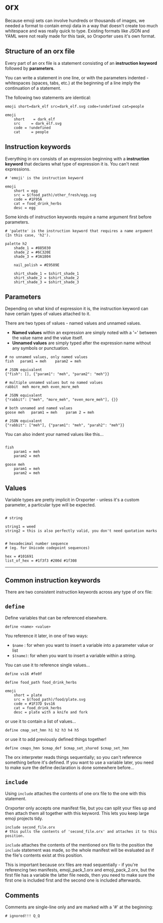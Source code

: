 # orx

Because emoji sets can involve hundreds or thousands of images, we needed a format to contain emoji data in a way that doesn't create too much whitespace and was really quick to type. Existing formats like JSON and YAML were not really made for this task, so Orxporter uses it's own format.


## Structure of an orx file

Every part of an orx file is a statement consisting of an **instruction keyword** followed by **parameters**.

You can write a statement in one line, or with the parameters indented - whitespaces (spaces, tabs, etc.) at the beginning of a line imply the continuation of a statement.

The following two statements are identical:


```
emoji short=dark_elf src=dark_elf.svg code=!undefined cat=people
```

```
emoji
    short    = dark_elf
    src     = dark_elf.svg
    code = !undefined
    cat     = people
```



## Instruction keywords

Everything in orx consists of an expression beginning with a **instruction keyword** that declares what type of expression it is. You can't nest expressions.


```
# 'emoji' is the instruction keyword

emoji
    short = egg
    src = $(food_path)/other_fresh/egg.svg
    code = #1F95A
    cat = food_drink_herbs
    desc = egg
```

Some kinds of instruction keywords require a name argument first before parameters.

```
# 'palette' is the instruction keyword that requires a name argument (In this case, 'h2').

palette h2
    shade_1 = #885030
    shade_2 = #6C320E
    shade_3 = #3A1804

    nail_polish = #E9589E

    shirt_shade_1 = $shirt_shade_1
    shirt_shade_2 = $shirt_shade_2
    shirt_shade_3 = $shirt_shade_3

```


## Parameters

Depending on what kind of expression it is, the instruction keyword can have certain types of values attached to it.

There are two types of values - named values and unnamed values.

- **Named values** within an expression are simply noted with a '=' between the value name and the value itself.
- **Unnamed values** are simply typed after the expression name without any symbols or punctuation.

```
# no unnamed values, only named values
fish   param1 = meh    param2 = meh     

# JSON equivalent
{"fish": [], {"param1": "meh", "param2": "meh"}}
```

```
# multiple unnamed values but no named values
rabbit  meh more_meh even_more_meh

# JSON equivalent
{"rabbit": ["meh", "more_meh", "even_more_meh"], {}}
```

```
# both unnamed and named values
goose meh   param1 = meh    param 2 = meh

# JSON equivalent
{"rabbit": ["meh"], {"param1": "meh", "parah2": "meh"}}
```



You can also indent your named values like this...

```

fish
    param1 = meh
    param2 = meh     

goose meh   
    param1 = meh
    param2 = meh

```



## Values

Variable types are pretty implicit in Orxporter - unless it's a custom parameter, a particular type will be expected.

```

# string

string1 = weed
string2 = this is also perfectly valid, you don't need quotation marks


# hexadecimal number sequence
# (eg. for Unicode codepoint sequences)

hex = #101691
list_of_hex = #1f3f3 #200d #1f308

```






---

## Common instruction keywords

There are two consistent instruction keywords across any type of orx file:


## `define`

Define variables that can be referenced elsewhere.

```
define <name> <value>
```

You reference it later, in one of two ways:
- `$name` : for when you want to insert a variable into a parameter value or list
- `$(name)`: for when you want to insert a variable within a string.



You can use it to reference single values...

```
define vs16 #fe0f

define food_path food_drink_herbs

emoji
    short = plate
    src = $(food_path)/food/plate.svg
    code = #1F37D $vs16
    cat = food_drink_herbs
    desc = plate with a knife and fork
```

or use it to contain a list of values...


```
define cmap_set_hmn h1 h2 h3 h4 h5
```

or use it to add previously defined things together!

```
define cmaps_hmn $cmap_def $cmap_set_shared $cmap_set_hmn
```

The orx interpreter reads things sequentially; so you can't reference something before it's defined. If you want to use a variable later, you need to make sure the define declaration is done somewhere before...


## `include`

Using `include` attaches the contents of one orx file to the one with this statement.

Orxporter only accepts one manifest file, but you can split your files up and then attach them all together with this keyword. This lets you keep large emoji projects tidy.

```
include second_file.orx
# this pulls the contents of 'second_file.orx' and attaches it to this position.
```

`include` attaches the contents of the mentioned orx file to the position the `include` statement was made, so the whole manifest will be evaluated as if the file's contents exist at this position.

This is important because orx files are read sequentially - if you're referencing two manifests, emoji_pack_1.orx and emoji_pack_2.orx, but the first file has a variable the latter file needs, then you need to make sure the first one is included first and the second one is included afterwards.



## Comments

Comments are single-line only and are marked with a '#' at the beginning:

```
# ignored!!! Q_Q
```
